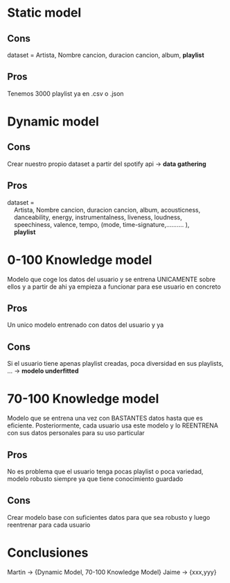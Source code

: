 # Static model
## Cons
dataset = Artista, Nombre cancion, duracion cancion, album, **playlist**
## Pros
Tenemos 3000 playlist ya en .csv o .json

# Dynamic model
## Cons
Crear nuestro propio dataset a partir del spotify api -> **data gathering**

## Pros
dataset = \
&nbsp; &nbsp; Artista, Nombre cancion, duracion cancion, album, acousticness,\
&nbsp; &nbsp; danceability, energy, instrumentalness, liveness, loudness,  
&nbsp; &nbsp; speechiness, valence,
tempo, (mode, time-signature,.......... ),\
&nbsp; &nbsp; **playlist**

# 0-100 Knowledge model
Modelo que coge los datos del usuario y se entrena UNICAMENTE sobre ellos y a partir de ahi ya empieza a funcionar para ese usuario en concreto
## Pros
Un unico modelo entrenado con datos del usuario y ya
## Cons 
Si el usuario tiene apenas playlist creadas, poca diversidad en sus playlists, ... -> **modelo underfitted**


# 70-100 Knowledge model
Modelo que se entrena  una vez con BASTANTES datos hasta que es eficiente. Posteriormente, cada usuario usa este modelo y lo REENTRENA con sus datos personales para su uso particular
## Pros
No es problema que el usuario tenga pocas playlist o poca variedad, modelo robusto siempre ya que tiene conocimiento guardado
## Cons
Crear modelo base con suficientes datos para que sea robusto y luego reentrenar para cada usuario
    
# Conclusiones
Martin -> {Dynamic Model, 70-100 Knowledge Model}
Jaime  -> {xxx,yyy}